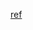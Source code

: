 [ref](https://www.geeksforgeeks.org/what-are-the-differences-between-http-module-and-express-js-module/)
